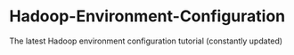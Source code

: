 # Hadoop-Environment-Configuration
The latest Hadoop environment configuration tutorial (constantly updated)
